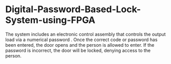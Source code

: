 # Digital-Password-Based-Lock-System-using-FPGA
The system includes an electronic control assembly that controls the output load via a numerical password . Once the correct code or password has been entered, the door opens and the person is allowed to enter. If the password is incorrect, the door will be locked, denying access to the person.
